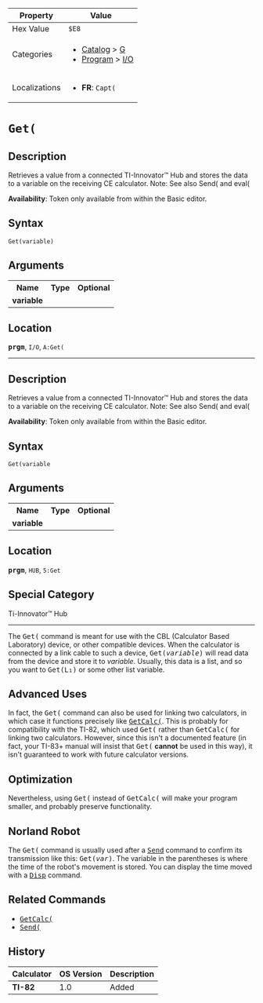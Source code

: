 | Property      | Value |
|---------------|-------|
| Hex Value     | `$E8`|
| Categories    | <ul><li>[Catalog](<../categories/Catalog.md>) > [G](<../categories/Catalog.md#G>)</li><li>[Program](<../categories/Program.md>) > [I/O](<../categories/Program.md#I/O>)</li></ul> |
| Localizations | <ul><li><b>FR</b>: `Capt(`</li></ul> |

# `Get(`

## Description
Retrieves a value from a connected TI-Innovator™ Hub and stores the data to a variable on the receiving CE calculator.
Note: See also Send( and eval(


<b>Availability</b>: Token only available from within the Basic editor.

## Syntax
`Get(variable)`

## Arguments
<table>
<tr><th>Name</th><th>Type</th><th>Optional</th></tr>

<tr><td><b>variable</b></td><td></td><td></td></tr>

</table>

## Location
<tt><kbd><b>prgm</b></kbd></tt>, `I/O`, `A:Get(`
<hr>

## Description
Retrieves a value from a connected TI-Innovator™ Hub and stores the data to a variable on the receiving CE calculator.
Note: See also Send( and eval(


<b>Availability</b>: Token only available from within the Basic editor.

## Syntax
`Get(variable`

## Arguments
<table>
<tr><th>Name</th><th>Type</th><th>Optional</th></tr>

<tr><td><b>variable</b></td><td></td><td></td></tr>

</table>

## Location
<tt><kbd><b>prgm</b></kbd></tt>, `HUB`, `5:Get`
## Special Category
Ti-Innovator™ Hub

<hr>

The <tt>Get(</tt> command is meant for use with the CBL (Calculator Based Laboratory) device, or other compatible devices. When the calculator is connected by a link cable to such a device, <tt>Get(<em>variable</em>)</tt> will read data from the device and store it to _variable_. Usually, this data is a list, and so you want to <tt>Get(L₁)</tt> or some other list variable.

## Advanced Uses

In fact, the <tt>Get(</tt> command can also be used for linking two calculators, in which case it functions precisely like <tt><a href="GetCalc(.md">GetCalc(</a></tt>. This is probably for compatibility with the TI-82, which used <tt>Get(</tt> rather than <tt>GetCalc(</tt> for linking two calculators. However, since this isn't a documented feature (in fact, your TI-83+ manual will insist that <tt>Get(</tt> **cannot** be used in this way), it isn't guaranteed to work with future calculator versions.

## Optimization

Nevertheless, using <tt>Get(</tt> instead of <tt>GetCalc(</tt> will make your program smaller, and probably preserve functionality.

## Norland Robot

The <tt>Get(</tt> command is usually used after a <tt><a href="Send.md">Send</a></tt> command to confirm its transmission like this: <tt>Get(<em>var</em>)</tt>. The variable in the parentheses is where the time of the robot's movement is stored. You can display the time moved with a <tt><a href="Disp.md">Disp</a></tt> command.

## Related Commands

*   <tt><a href="GetCalc(.md">GetCalc(</a></tt>
*   <tt><a href="Send(.md">Send(</a></tt>

## History
| Calculator | OS Version | Description |
|------------|------------|-------------|
| <b>TI-82</b> | 1.0 | Added |


